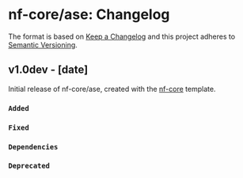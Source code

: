 # nf-core/ase: Changelog

The format is based on [Keep a Changelog](https://keepachangelog.com/en/1.0.0/)
and this project adheres to [Semantic Versioning](https://semver.org/spec/v2.0.0.html).

## v1.0dev - [date]

Initial release of nf-core/ase, created with the [nf-core](https://nf-co.re/) template.

### `Added`

### `Fixed`

### `Dependencies`

### `Deprecated`

